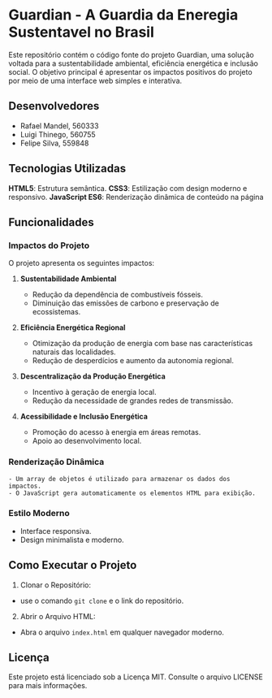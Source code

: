 # Guardian - A Guardia da Eneregia Sustentavel no Brasil

Este repositório contém o código fonte do projeto Guardian, uma solução voltada para a sustentabilidade ambiental, eficiência energética e inclusão social. O objetivo principal é apresentar os impactos positivos do projeto por meio de uma interface web simples e interativa.

## Desenvolvedores

- Rafael Mandel, 560333
- Luigi Thinego, 560755
- Felipe Silva, 559848

## Tecnologias Utilizadas

**HTML5**: Estrutura semântica.
**CSS3**: Estilização com design moderno e responsivo.
**JavaScript ES6**: Renderização dinâmica de conteúdo na página

## Funcionalidades

### Impactos do Projeto

O projeto apresenta os seguintes impactos:

1. **Sustentabilidade Ambiental**

    - Redução da dependência de combustíveis fósseis.
    - Diminuição das emissões de carbono e preservação de ecossistemas.

2. **Eficiência Energética Regional**

    - Otimização da produção de energia com base nas características naturais das localidades.
    - Redução de desperdícios e aumento da autonomia regional.

3. **Descentralização da Produção Energética**

    - Incentivo à geração de energia local.
    - Redução da necessidade de grandes redes de transmissão.

4. **Acessibilidade e Inclusão Energética**

    - Promoção do acesso à energia em áreas remotas.
    - Apoio ao desenvolvimento local.

### Renderização Dinâmica

    - Um array de objetos é utilizado para armazenar os dados dos impactos.
    - O JavaScript gera automaticamente os elementos HTML para exibição.

### Estilo Moderno

- Interface responsiva.
- Design minimalista e moderno.

## Como Executar o Projeto

1. Clonar o Repositório:
- use o comando ``git clone`` e o link do repositório.

2. Abrir o Arquivo HTML:
- Abra o arquivo ``index.html`` em qualquer navegador moderno.

## Licença
Este projeto está licenciado sob a Licença MIT. Consulte o arquivo LICENSE para mais informações.